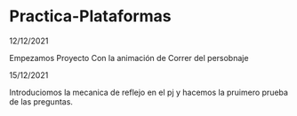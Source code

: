 # Practica-Plataformas

12/12/2021 

Empezamos Proyecto Con la animación de Correr del persobnaje

15/12/2021

Introduciomos la mecanica de reflejo en el pj y hacemos la pruimero prueba de las preguntas.
